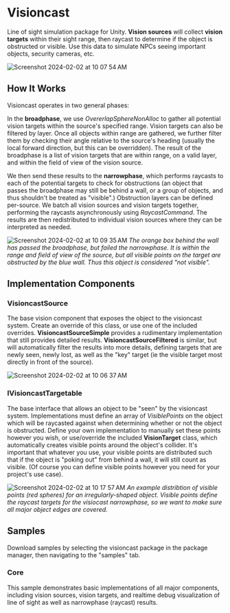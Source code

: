 # Visioncast

Line of sight simulation package for Unity. **Vision sources** will collect **vision targets** within their sight range, then raycast to determine if the object is obstructed or visible. Use this data to simulate NPCs seeing important objects, security cameras, etc.

![Screenshot 2024-02-02 at 10 07 54 AM](https://github.com/mjstephens/Visioncast/assets/4731148/df78fd9f-9168-4c5a-8d8e-cf4de3568471)


## How It Works

Visioncast operates in two general phases:

In the **broadphase**, we use _OvererlapSphereNonAlloc_ to gather all potential vision targets within the source's specified range. Vision targets can also be filtered by layer. Once all objects within range are gathered, we further filter them by checking their angle relative to the source's heading (usually the local forward direction, but this can be overridden). The result of the broadphase is a list of vision targets that are within range, on a valid layer, and within the field of view of the vision source.

We then send these results to the **narrowphase**, which performs raycasts to each of the potential targets to check for obstructions (an object that passes the broadphase may still be behind a wall, or a group of objects, and thus shouldn't be treated as "visible".) Obstruction layers can be defined per-source. We batch all vision sources and vision targets together, performing the raycasts asynchronously using _RaycastCommand_. The results are then redistributed to individual vision sources where they can be interpreted as needed.


![Screenshot 2024-02-02 at 10 09 35 AM](https://github.com/mjstephens/Visioncast/assets/4731148/41bb7cb0-d85b-497f-8cc1-bab3c09be73c)
_The orange box behind the wall has passed the broadphase, but failed the narrowphase. It is within the range and field of view of the source, but all visible points on the target are obstructed by the blue wall. Thus this object is considered "not visible"._



## Implementation Components

### VisioncastSource
The base vision component that exposes the object to the visioncast system. Create an override of this class, or use one of the included overrides. **VisioncastSourceSimple** provides a rudimentary implementation that still provides detailed results. **VisioncastSourceFiltered** is similar, but will automatically filter the results into more details, defining targets that are newly seen, newly lost, as well as the "key" target (ie the visible target most directly in front of the source).

![Screenshot 2024-02-02 at 10 06 37 AM](https://github.com/mjstephens/Visioncast/assets/4731148/c624d7b7-f30b-4488-a56e-39111e717d27)


### IVisioncastTargetable
The base interface that allows an object to be "seen" by the visioncast system. Implementations must define an array of _VisiblePoints_ on the object which will be raycasted against when determining whether or not the object is obstructed. Define your own implementation to manually set these points however you wish, or use/override the included **VisionTarget** class, which automatically creates visible points around the object's collider. It's important that whatever you use, your visible points are distributed such that if the object is "poking out" from behind a wall, it will still count as visible. (Of course you can define visible points however you need for your project's use case).

![Screenshot 2024-02-02 at 10 17 57 AM](https://github.com/mjstephens/Visioncast/assets/4731148/4a93882b-79f3-46ed-90dc-7f96afbe1a01)
_An example distribtion of visible points (red spheres) for an irregularly-shaped object. Visible points define the raycast targets for the visiocast narrowphase, so we want to make sure all major object edges are covered._


## Samples

Download samples by selecting the visioncast package in the package manager, then navigating to the "samples" tab.

### Core

This sample demonstrates basic implementations of all major components, including vision sources, vision targets, and realtime debug visualization of line of sight as well as narrowphase (raycast) results. 

